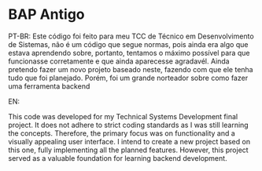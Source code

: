 # BAP Antigo
PT-BR:
 Este código foi feito para meu TCC de Técnico em Desenvolvimento de Sistemas, não é um código que segue normas, pois ainda era algo que estava aprendendo sobre, portanto, tentamos o máximo possível para que funcionasse corretamente e que ainda aparecesse agradavél.
 Ainda pretendo fazer um novo projeto baseado neste, fazendo com que ele tenha tudo que foi planejado. Porém, foi um grande norteador sobre como fazer uma ferramenta backend

EN:

 This code was developed for my Technical Systems Development final project. It does not adhere to strict coding standards as I was still learning the concepts. Therefore, the primary focus was on functionality and a visually appealing user interface. I intend to create a new project based on this one, fully implementing all the planned features. However, this project served as a valuable foundation for learning backend development.

